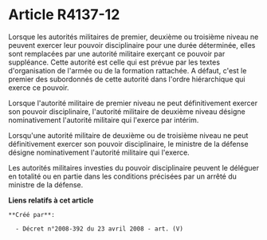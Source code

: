 # Article R4137-12

Lorsque les autorités militaires de premier, deuxième ou troisième niveau ne peuvent exercer leur pouvoir disciplinaire pour
une durée déterminée, elles sont remplacées par une autorité militaire exerçant ce pouvoir par suppléance. Cette autorité est
celle qui est prévue par les textes d'organisation de l'armée ou de la formation rattachée. A défaut, c'est le premier des
subordonnés de cette autorité dans l'ordre hiérarchique qui exerce ce pouvoir.

Lorsque l'autorité militaire de premier niveau ne peut définitivement exercer son pouvoir disciplinaire, l'autorité militaire
de deuxième niveau désigne nominativement l'autorité militaire qui l'exerce par intérim.

Lorsqu'une autorité militaire de deuxième ou de troisième niveau ne peut définitivement exercer son pouvoir disciplinaire, le
ministre de la défense désigne nominativement l'autorité militaire qui l'exerce.

Les autorités militaires investies du pouvoir disciplinaire peuvent le déléguer en totalité ou en partie dans les conditions
précisées par un arrêté du ministre de la défense.

**Liens relatifs à cet article**

	**Créé par**:

	  - Décret n°2008-392 du 23 avril 2008 - art. (V)
